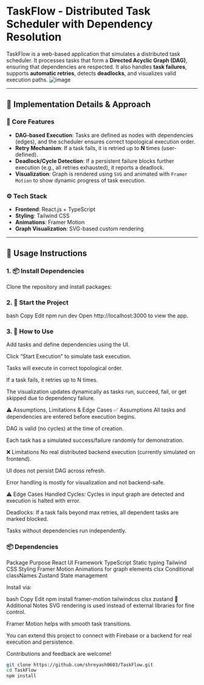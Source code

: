 # TaskFlow - Distributed Task Scheduler with Dependency Resolution

TaskFlow is a web-based application that simulates a distributed task scheduler. It processes tasks that form a **Directed Acyclic Graph (DAG)**, ensuring that dependencies are respected. It also handles **task failures**, supports **automatic retries**, detects **deadlocks**, and visualizes valid execution paths.
![image](https://github.com/user-attachments/assets/d63cfbf8-7482-4fdf-9767-96df93f975d9)


---

## 🔧 Implementation Details & Approach

### 🎯 Core Features
- **DAG-based Execution**: Tasks are defined as nodes with dependencies (edges), and the scheduler ensures correct topological execution order.
- **Retry Mechanism**: If a task fails, it is retried up to **N** times (user-defined).
- **Deadlock/Cycle Detection**: If a persistent failure blocks further execution (e.g., all retries exhausted), it reports a deadlock.
- **Visualization**: Graph is rendered using `SVG` and animated with `Framer Motion` to show dynamic progress of task execution.

### ⚙️ Tech Stack
- **Frontend**: React.js + TypeScript
- **Styling**: Tailwind CSS
- **Animations**: Framer Motion
- **Graph Visualization**: SVG-based custom rendering

---

## 🚀 Usage Instructions

### 1. 📦 Install Dependencies

Clone the repository and install packages:


### 2. 🏁 Start the Project
bash
Copy
Edit
npm run dev
Open http://localhost:3000 to view the app.

### 3. 🧪 How to Use
Add tasks and define dependencies using the UI.

Click “Start Execution” to simulate task execution.

Tasks will execute in correct topological order.

If a task fails, it retries up to N times.

The visualization updates dynamically as tasks run, succeed, fail, or get skipped due to dependency failure.

⚠️ Assumptions, Limitations & Edge Cases
✅ Assumptions
All tasks and dependencies are entered before execution begins.

DAG is valid (no cycles) at the time of creation.

Each task has a simulated success/failure randomly for demonstration.

❌ Limitations
No real distributed backend execution (currently simulated on frontend).

UI does not persist DAG across refresh.

Error handling is mostly for visualization and not backend-safe.

⚠️ Edge Cases Handled
Cycles: Cycles in input graph are detected and execution is halted with error.

Deadlocks: If a task fails beyond max retries, all dependent tasks are marked blocked.

Tasks without dependencies run independently.

### 📦 Dependencies
Package	Purpose
React	UI Framework
TypeScript	Static typing
Tailwind CSS	Styling
Framer Motion	Animations for graph elements
clsx	Conditional classNames
Zustand	State management

Install via:

bash
Copy
Edit
npm install framer-motion tailwindcss clsx zustand
📝 Additional Notes
SVG rendering is used instead of external libraries for fine control.

Framer Motion helps with smooth task transitions.

You can extend this project to connect with Firebase or a backend for real execution and persistence.

Contributions and feedback are welcome!

```bash
git clone https://github.com/shreyash0603/TaskFlow.git
cd TaskFlow
npm install





